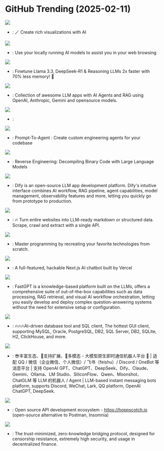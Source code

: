 # GitHub Trending (2025-02-11)

![](https://img.shields.io/badge/TypeScript-New%20880-green?style=flat-square&logo=appveyor)
- [](https://github.comundefined): 🪄 Create rich visualizations with AI

![](https://img.shields.io/badge/TypeScript-New%20204-green?style=flat-square&logo=appveyor)
- [](https://github.comundefined): Use your locally running AI models to assist you in your web browsing

![](https://img.shields.io/badge/Python-New%201-green?style=flat-square&logo=appveyor)
- [](https://github.comundefined): Finetune Llama 3.3, DeepSeek-R1 & Reasoning LLMs 2x faster with 70% less memory! 🦥

![](https://img.shields.io/badge/Python-New%20105-green?style=flat-square&logo=appveyor)
- [](https://github.comundefined): Collection of awesome LLM apps with AI Agents and RAG using OpenAI, Anthropic, Gemini and opensource models.

![](https://img.shields.io/badge/none-New%20604-green?style=flat-square&logo=appveyor)
- [](https://github.comundefined): 

![](https://img.shields.io/badge/Python-New%20373-green?style=flat-square&logo=appveyor)
- [](https://github.comundefined): Prompt-To-Agent : Create custom engineering agents for your codebase

![](https://img.shields.io/badge/Python-New%20455-green?style=flat-square&logo=appveyor)
- [](https://github.comundefined): Reverse Engineering: Decompiling Binary Code with Large Language Models

![](https://img.shields.io/badge/TypeScript-New%20688-green?style=flat-square&logo=appveyor)
- [](https://github.comundefined): Dify is an open-source LLM app development platform. Dify's intuitive interface combines AI workflow, RAG pipeline, agent capabilities, model management, observability features and more, letting you quickly go from prototype to production.

![](https://img.shields.io/badge/TypeScript-New%20467-green?style=flat-square&logo=appveyor)
- [](https://github.comundefined): 🔥 Turn entire websites into LLM-ready markdown or structured data. Scrape, crawl and extract with a single API.

![](https://img.shields.io/badge/Markdown-New%20662-green?style=flat-square&logo=appveyor)
- [](https://github.comundefined): Master programming by recreating your favorite technologies from scratch.

![](https://img.shields.io/badge/TypeScript-New%20296-green?style=flat-square&logo=appveyor)
- [](https://github.comundefined): A full-featured, hackable Next.js AI chatbot built by Vercel

![](https://img.shields.io/badge/TypeScript-New%2058-green?style=flat-square&logo=appveyor)
- [](https://github.comundefined): FastGPT is a knowledge-based platform built on the LLMs, offers a comprehensive suite of out-of-the-box capabilities such as data processing, RAG retrieval, and visual AI workflow orchestration, letting you easily develop and deploy complex question-answering systems without the need for extensive setup or configuration.

![](https://img.shields.io/badge/Java-New%2067-green?style=flat-square&logo=appveyor)
- [](https://github.comundefined): 🔥🔥🔥AI-driven database tool and SQL client, The hottest GUI client, supporting MySQL, Oracle, PostgreSQL, DB2, SQL Server, DB2, SQLite, H2, ClickHouse, and more.

![](https://img.shields.io/badge/Python-New%20174-green?style=flat-square&logo=appveyor)
- [](https://github.comundefined): 😎丰富生态、🧩支持扩展、🦄多模态 - 大模型原生即时通信机器人平台 🤖 | 适配 QQ / 微信（企业微信、个人微信）/ 飞书（feishu）/ Discord / OneBot 等消息平台 | 支持 OpenAI GPT、ChatGPT、DeepSeek、Dify、Claude、Gemini、Ollama、LM Studio、SiliconFlow、Qwen、Moonshot、ChatGLM 等 LLM 的机器人 / Agent | LLM-based instant messaging bots platform, supports Discord, WeChat, Lark, QQ platform, OpenAI ChatGPT, DeepSeek.

![](https://img.shields.io/badge/TypeScript-New%20147-green?style=flat-square&logo=appveyor)
- [](https://github.comundefined): Open source API development ecosystem - https://hoppscotch.io (open-source alternative to Postman, Insomnia)

![](https://img.shields.io/badge/Rust-New%20658-green?style=flat-square&logo=appveyor)
- [](https://github.comundefined): The trust-minimized, zero-knowledge bridging protocol, designed for censorship resistance, extremely high security, and usage in decentralized finance.

